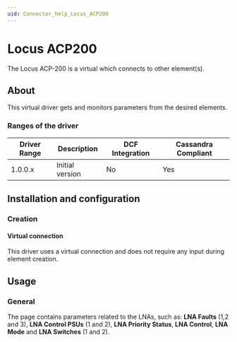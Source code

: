 ```yaml
---
uid: Connector_help_Locus_ACP200
---
```




# Locus ACP200

The Locus ACP-200 is a virtual which connects to other element(s).

## About

This virtual driver gets and monitors parameters from the desired elements.

### Ranges of the driver

| **Driver Range** | **Description** | **DCF Integration** | **Cassandra Compliant** |
|------------------|-----------------|---------------------|-------------------------|
| 1.0.0.x          | Initial version | No                  | Yes                     |

## Installation and configuration

### Creation

#### Virtual connection

This driver uses a virtual connection and does not require any input during element creation.

## Usage

### General

The page contains parameters related to the LNAs, such as: **LNA Faults** (1,2 and 3), **LNA Control PSUs** (1 and 2), **LNA Priority Status**, **LNA Control**, **LNA Mode** and **LNA Switches** (1 and 2).


